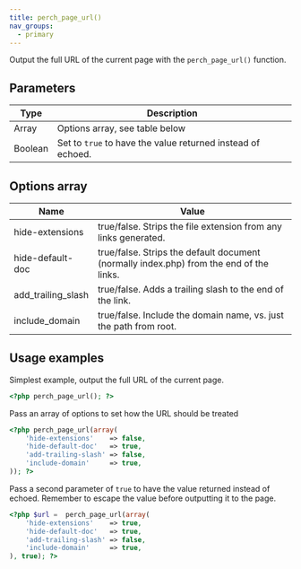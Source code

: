 ```yaml
---
title: perch_page_url()
nav_groups:
  - primary
---
```


Output the full URL of the current page with the `perch_page_url()` function.

## Parameters

| Type | Description |
|-|-|
| Array   | Options array, see table below |
| Boolean | Set to `true` to have the value returned instead of echoed. |


## Options array

|Name|Value|
|-|-|
|hide-extensions|true/false. Strips the file extension from any links generated.|
|hide-default-doc|true/false. Strips the default document (normally index.php) from the end of the links.|
|add_trailing_slash|true/false. Adds a trailing slash to the end of the link.|
|include_domain|true/false. Include the domain name, vs. just the path from root.|


## Usage examples

Simplest example, output the full URL of the current page.

```php
<?php perch_page_url(); ?>
```

Pass an array of options to set how the URL should be treated

```php
<?php perch_page_url(array(
    'hide-extensions'    => false,
    'hide-default-doc'   => true,
    'add-trailing-slash' => false,
    'include-domain'     => true,
)); ?>
```

Pass a second parameter of `true` to have the value returned instead of echoed. Remember to escape the value before outputting it to the page.

```php
<?php $url =  perch_page_url(array(
    'hide-extensions'    => true,
    'hide-default-doc'   => true,
    'add-trailing-slash' => false,
    'include-domain'     => true,
), true); ?>
```
